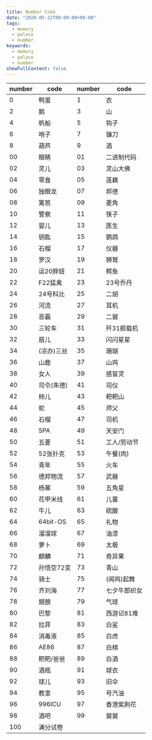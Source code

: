 ```yaml
---
title: Number Code
date: "2020-05-22T00:00:00+08:00"
tags: 
  - memory
  - palace
  - number
keywords: 
  - memory
  - palace
  - number
showFullContent: false
---
```


| number | code | number | code |
| ------ | ---- | ------ | ---- |
| 0  | 鸭蛋 | 1 | 衣 |
| 2  | 鹅  | 3 | 山  |
| 4  | 帆船 | 5 | 钩子 |
| 6  | 哨子 | 7 | 镰刀 |
| 8  | 葫芦 | 9 | 酒 |
| 00 | 眼睛 | 01 | 二进制代码 |
| 02 | 灵儿 | 03 | 灵山大佛 |
| 04 | 零食 | 05 | 莲藕 |
| 06 | 独眼龙 | 07 | 邦德 |
| 08 | 篱笆 | 09 | 菱角 |
| 10 | 警察 | 11 | 筷子 |
| 12 | 婴儿 | 13 | 医生 |
| 14 | 钥匙 | 15 | 鹦鹉 |
| 16 | 石榴 | 17 | 仪器 |
| 18 | 罗汉 | 19 | 狮鹫 |
| 20 | 运20胖妞 | 21 | 鳄鱼 |
| 22 | F22猛禽 | 23 | 23号乔丹 |
| 24 | 24号科比 | 25 | 二胡 |
| 26 | 河流 | 27 | 耳机 |
| 28 | 恶霸 | 29 | 二舅 |
| 30 | 三轮车 | 31 | 歼31舰载机 |
| 32 | 扇儿 | 33 | 闪闪星星 |
| 34 | (凉办)三丝 | 35 | 珊瑚 |
| 36 | 山鹿 | 37 | 山鸡 |
| 38 | 女人 | 39 | 感冒灵 |
| 40 | 司令(朱德) | 41 | 司仪 |
| 42 | 柿儿 | 43 | 粑粑山 |
| 44 | 蛇 | 45 | 师父 |
| 46 | 石榴 | 47 | 司机 |
| 48 | SPA | 49 | 天安门 |
| 50 | 五菱 | 51 | 工人/劳动节 |
| 52 | 52张扑克 | 53 | 午餐(肉) |
| 54 | 青年 | 55 | 火车 |
| 56 | 德邦物流 | 57 | 武器 |
| 58 | 杨幂 | 59 | 五角星 |
| 60 | 花甲米线 | 61 | 儿童 |
| 62 | 牛儿 | 63 | 硫酸 |
| 64 | 64bit-OS | 65 | 礼物 |
| 66 | 溜溜球 | 67 | 油漆 |
| 68 | 萝卜 | 69 | 太极 |
| 70 | 麒麟 | 71 | 奇异果 |
| 72 | 孙悟空72变 | 73 | 青山 |
| 74 | 骑士 | 75 | (闻鸡)起舞 |
| 76 | 齐刘海 | 77 | 七夕牛郎织女 |
| 78 | 翅膀 | 79 | 气球 |
| 80 | 巴黎 | 81 | 西游记81难 |
| 82 | 拉菲 | 83 | 白鲨 |
| 84 | 消毒液 | 85 | 白虎 |
| 86 | AE86 | 87 | 白棋 |
| 88 | 粑粑/爸爸 | 89 | 白酒 |
| 90 | 酒瓶 | 91 | 球衣 |
| 92 | 球儿 | 93 | 旧伞 |
| 94 | 教室 | 95 | 号汽油 |
| 96 | 996ICU | 97 | 香港紫荆花 |
| 98 | 酒吧 | 99 | 舅舅 |
| 100 | 满分试卷 | | |
